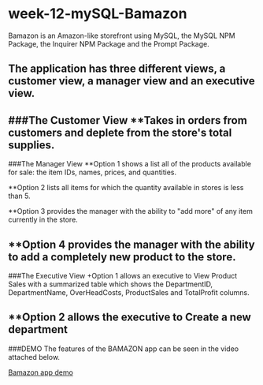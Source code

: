 # week-12-mySQL-Bamazon

Bamazon is an Amazon-like storefront using MySQL, the MySQL NPM Package, the Inquirer NPM Package and the Prompt Package.

The application has three different views, a customer view, a manager view and an executive view.
---

###The Customer View
**Takes in orders from customers and deplete from the store's total supplies.
---
###The Manager View
**Option 1 shows a list all of the products available for sale: the item IDs, names, prices, and quantities.

**Option 2 lists all items for which the quantity available in stores is less than 5.

**Option 3 provides the manager with the ability to "add more" of any item currently in the store.

**Option 4 provides the manager with the ability to add a completely new product to the store.
---
###The Executive View
+Option 1 allows an executive to View Product Sales with a summarized table which shows the DepartmentID, DepartmentName, OverHeadCosts, ProductSales and TotalProfit columns.

**Option 2 allows the executive to Create a new department
---
###DEMO
The features of the BAMAZON app can be seen in the video attached below.

[Bamazon app demo]()